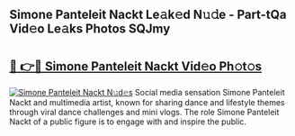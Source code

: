## Simone Panteleit Nackt Le𝚊k𝚎d N𝚞𝚍e - Part-tQa Vid𝚎o Le𝚊ks Photos SQJmy

# <h2><a href="http://fb6hrb.evod.top/?m=Simone+Panteleit+Nackt">🔗 👉🔴 Simone Panteleit Nackt Vid𝚎o Ph𝚘t𝚘s</a></h2>

[![Simone Panteleit Nackt N𝚞d𝚎s](https://i.imgur.com/8V9OHl7.gif)](http://fb6hrb.evod.top/?m=Simone+Panteleit+Nackt)
Social media sensation Simone Panteleit Nackt and multimedia artist, known for sharing dance and lifestyle themes through viral dance challenges and mini vlogs. The role Simone Panteleit Nackt of a public figure is to engage with and inspire the public. 
